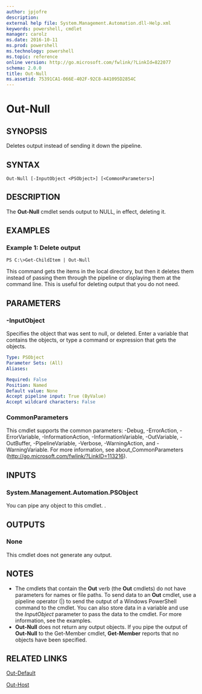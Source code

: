 ```yaml
---
author: jpjofre
description: 
external help file: System.Management.Automation.dll-Help.xml
keywords: powershell, cmdlet
manager: carolz
ms.date: 2016-10-11
ms.prod: powershell
ms.technology: powershell
ms.topic: reference
online version: http://go.microsoft.com/fwlink/?LinkId=822077
schema: 2.0.0
title: Out-Null
ms.assetid: 75391CA1-066E-402F-92C8-A41095D2854C
---
```


# Out-Null

## SYNOPSIS
Deletes output instead of sending it down the pipeline.

## SYNTAX

```
Out-Null [-InputObject <PSObject>] [<CommonParameters>]
```

## DESCRIPTION
The **Out-Null** cmdlet sends output to NULL, in effect, deleting it.

## EXAMPLES

### Example 1: Delete output
```
PS C:\>Get-ChildItem | Out-Null
```

This command gets the items in the local directory, but then it deletes them instead of passing them through the pipeline or displaying them at the command line.
This is useful for deleting output that you do not need.

## PARAMETERS

### -InputObject
Specifies the object that was sent to null, or deleted.
Enter a variable that contains the objects, or type a command or expression that gets the objects.

```yaml
Type: PSObject
Parameter Sets: (All)
Aliases: 

Required: False
Position: Named
Default value: None
Accept pipeline input: True (ByValue)
Accept wildcard characters: False
```

### CommonParameters
This cmdlet supports the common parameters: -Debug, -ErrorAction, -ErrorVariable, -InformationAction, -InformationVariable, -OutVariable, -OutBuffer, -PipelineVariable, -Verbose, -WarningAction, and -WarningVariable. For more information, see about_CommonParameters (http://go.microsoft.com/fwlink/?LinkID=113216).

## INPUTS

### System.Management.Automation.PSObject
You can pipe any object to this cmdlet.
.

## OUTPUTS

### None
This cmdlet does not generate any output.

## NOTES
* The cmdlets that contain the **Out** verb (the **Out** cmdlets) do not have parameters for names or file paths. To send data to an **Out** cmdlet, use a pipeline operator (|) to send the output of a Windows PowerShell command to the cmdlet. You can also store data in a variable and use the *InputObject* parameter to pass the data to the cmdlet. For more information, see the examples.
* **Out-Null** does not return any output objects. If you pipe the output of **Out-Null** to the Get-Member cmdlet, **Get-Member** reports that no objects have been specified.

## RELATED LINKS

[Out-Default](.\Out-Default.md)

[Out-Host](.\Out-Host.md)



